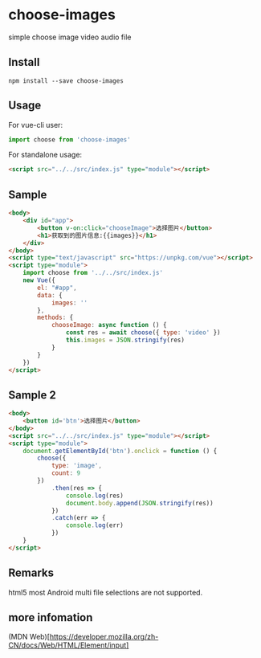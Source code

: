 # choose-images

simple choose image video audio file

## Install

`npm install --save choose-images`

## Usage

For vue-cli user:

```javascript
import choose from 'choose-images'
```

For standalone usage:

```html
<script src="../../src/index.js" type="module"></script>
```

## Sample

```html
<body>
    <div id="app">
        <button v-on:click="chooseImage">选择图片</button>
        <h1>获取到的图片信息:{{images}}</h1>
    </div>
</body>
<script type="text/javascript" src="https://unpkg.com/vue"></script>
<script type="module">
    import choose from '../../src/index.js'
    new Vue({
        el: "#app",
        data: {
            images: ''
        },
        methods: {
            chooseImage: async function () {
                const res = await choose({ type: 'video' })
                this.images = JSON.stringify(res)
            }
        }
    })
</script>
```

## Sample 2

```html
<body>
    <button id='btn'>选择图片</button>
</body>
<script src="../../src/index.js" type="module"></script>
<script type="module">
    document.getElementById('btn').onclick = function () {
        choose({
            type: 'image',
            count: 9
        })
            .then(res => {
                console.log(res)
                document.body.append(JSON.stringify(res))
            })
            .catch(err => {
                console.log(err)
            })
    }
</script>

```

## Remarks
html5 most Android multi file selections are not supported.

## more infomation
(MDN Web)[https://developer.mozilla.org/zh-CN/docs/Web/HTML/Element/input]
